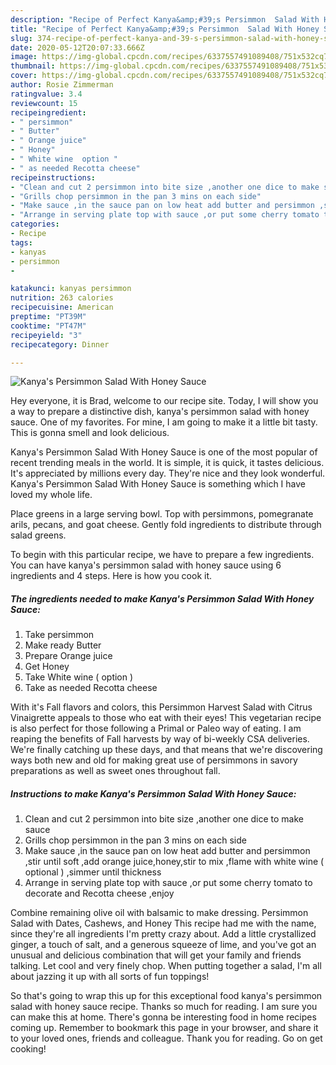 ```yaml
---
description: "Recipe of Perfect Kanya&amp;#39;s Persimmon  Salad With Honey Sauce"
title: "Recipe of Perfect Kanya&amp;#39;s Persimmon  Salad With Honey Sauce"
slug: 374-recipe-of-perfect-kanya-and-39-s-persimmon-salad-with-honey-sauce
date: 2020-05-12T20:07:33.666Z
image: https://img-global.cpcdn.com/recipes/6337557491089408/751x532cq70/kanyas-persimmon-salad-with-honey-sauce-recipe-main-photo.jpg
thumbnail: https://img-global.cpcdn.com/recipes/6337557491089408/751x532cq70/kanyas-persimmon-salad-with-honey-sauce-recipe-main-photo.jpg
cover: https://img-global.cpcdn.com/recipes/6337557491089408/751x532cq70/kanyas-persimmon-salad-with-honey-sauce-recipe-main-photo.jpg
author: Rosie Zimmerman
ratingvalue: 3.4
reviewcount: 15
recipeingredient:
- " persimmon"
- " Butter"
- " Orange juice"
- " Honey"
- " White wine  option "
- " as needed Recotta cheese"
recipeinstructions:
- "Clean and cut 2 persimmon into bite size ,another one dice to make sauce"
- "Grills chop persimmon in the pan 3 mins on each side"
- "Make sauce ,in the sauce pan on low heat add butter and persimmon ,stir until soft ,add orange juice,honey,stir to mix ,flame with white wine ( optional ) ,simmer until thickness"
- "Arrange in serving plate top with sauce ,or put some cherry tomato to decorate and Recotta cheese ,enjoy"
categories:
- Recipe
tags:
- kanyas
- persimmon
- 

katakunci: kanyas persimmon  
nutrition: 263 calories
recipecuisine: American
preptime: "PT39M"
cooktime: "PT47M"
recipeyield: "3"
recipecategory: Dinner

---
```



![Kanya&#39;s Persimmon  Salad With Honey Sauce](https://img-global.cpcdn.com/recipes/6337557491089408/751x532cq70/kanyas-persimmon-salad-with-honey-sauce-recipe-main-photo.jpg)

Hey everyone, it is Brad, welcome to our recipe site. Today, I will show you a way to prepare a distinctive dish, kanya&#39;s persimmon  salad with honey sauce. One of my favorites. For mine, I am going to make it a little bit tasty. This is gonna smell and look delicious.

Kanya&#39;s Persimmon  Salad With Honey Sauce is one of the most popular of recent trending meals in the world. It is simple, it is quick, it tastes delicious. It's appreciated by millions every day. They're nice and they look wonderful. Kanya&#39;s Persimmon  Salad With Honey Sauce is something which I have loved my whole life.

Place greens in a large serving bowl. Top with persimmons, pomegranate arils, pecans, and goat cheese. Gently fold ingredients to distribute through salad greens.


To begin with this particular recipe, we have to prepare a few ingredients. You can have kanya&#39;s persimmon  salad with honey sauce using 6 ingredients and 4 steps. Here is how you cook it.

<!--inarticleads1-->

##### The ingredients needed to make Kanya&#39;s Persimmon  Salad With Honey Sauce:

1. Take  persimmon
1. Make ready  Butter
1. Prepare  Orange juice
1. Get  Honey
1. Take  White wine ( option )
1. Take  as needed Recotta cheese


With it&#39;s Fall flavors and colors, this Persimmon Harvest Salad with Citrus Vinaigrette appeals to those who eat with their eyes! This vegetarian recipe is also perfect for those following a Primal or Paleo way of eating. I am reaping the benefits of Fall harvests by way of bi-weekly CSA deliveries. We&#39;re finally catching up these days, and that means that we&#39;re discovering ways both new and old for making great use of persimmons in savory preparations as well as sweet ones throughout fall. 

<!--inarticleads2-->

##### Instructions to make Kanya&#39;s Persimmon  Salad With Honey Sauce:

1. Clean and cut 2 persimmon into bite size ,another one dice to make sauce
1. Grills chop persimmon in the pan 3 mins on each side
1. Make sauce ,in the sauce pan on low heat add butter and persimmon ,stir until soft ,add orange juice,honey,stir to mix ,flame with white wine ( optional ) ,simmer until thickness
1. Arrange in serving plate top with sauce ,or put some cherry tomato to decorate and Recotta cheese ,enjoy


Combine remaining olive oil with balsamic to make dressing. Persimmon Salad with Dates, Cashews, and Honey This recipe had me with the name, since they&#39;re all ingredients I&#39;m pretty crazy about. Add a little crystallized ginger, a touch of salt, and a generous squeeze of lime, and you&#39;ve got an unusual and delicious combination that will get your family and friends talking. Let cool and very finely chop. When putting together a salad, I&#39;m all about jazzing it up with all sorts of fun toppings! 

So that's going to wrap this up for this exceptional food kanya&#39;s persimmon  salad with honey sauce recipe. Thanks so much for reading. I am sure you can make this at home. There's gonna be interesting food in home recipes coming up. Remember to bookmark this page in your browser, and share it to your loved ones, friends and colleague. Thank you for reading. Go on get cooking!
